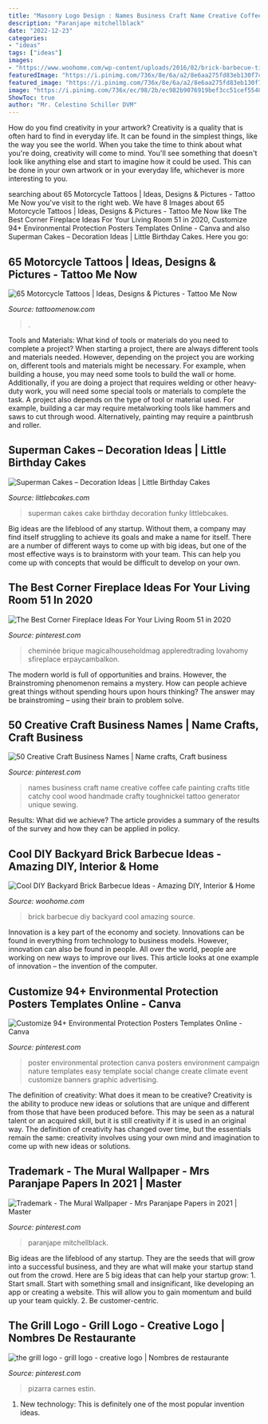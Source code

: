 ```yaml
---
title: "Masonry Logo Design : Names Business Craft Name Creative Coffee Cafe Painting Crafts Title Catchy Cool Wood Handmade Crafty Toughnickel Tattoo Generator Unique Sewing"
description: "Paranjape mitchellblack"
date: "2022-12-23"
categories:
- "ideas"
tags: ["ideas"]
images:
- "https://www.woohome.com/wp-content/uploads/2016/02/brick-barbecue-tips-4.jpg"
featuredImage: "https://i.pinimg.com/736x/8e/6a/a2/8e6aa275fd83eb130f7c608148c4f4df.jpg"
featured_image: "https://i.pinimg.com/736x/8e/6a/a2/8e6aa275fd83eb130f7c608148c4f4df.jpg"
image: "https://i.pinimg.com/736x/ec/98/2b/ec982b9076919bef3cc51cef5540f145.jpg"
ShowToc: true
author: "Mr. Celestino Schiller DVM"
---
```



How do you find creativity in your artwork?
Creativity is a quality that is often hard to find in everyday life. It can be found in the simplest things, like the way you see the world. When you take the time to think about what you're doing, creativity will come to mind. You'll see something that doesn't look like anything else and start to imagine how it could be used. This can be done in your own artwork or in your everyday life, whichever is more interesting to you.

	

		
searching about 65 Motorcycle Tattoos | Ideas, Designs &amp; Pictures - Tattoo Me Now you've visit to the right web. We have 8 Images about 65 Motorcycle Tattoos | Ideas, Designs &amp; Pictures - Tattoo Me Now like The Best Corner Fireplace Ideas For Your Living Room 51 in 2020, Customize 94+ Environmental Protection Posters Templates Online - Canva and also Superman Cakes – Decoration Ideas | Little Birthday Cakes. Here you go:
		
    
## 65 Motorcycle Tattoos | Ideas, Designs &amp; Pictures - Tattoo Me Now

<img loading=lazy src="https://www.tattoomenow.com/tattoo-designs/wp-content/uploads/2021/05/Biker-tattoo-36.jpg" onerror="this.onerror=null;this.src='https://tse4.mm.bing.net/th?id=OIP.IQrXDYPActqkKwiZIPGu8gAAAA&amp;pid=15.1';" alt="65 Motorcycle Tattoos | Ideas, Designs &amp; Pictures - Tattoo Me Now">

_Source: tattoomenow.com_

>. 

	

Tools and Materials: What kind of tools or materials do you need to complete a project?
When starting a project, there are always different tools and materials needed. However, depending on the project you are working on, different tools and materials might be necessary.  For example, when building a house, you may need some tools to build the wall or home.  Additionally, if you are doing a project that requires welding or other heavy-duty work, you will need some special tools or materials to complete the task.   A project also depends on the type of tool or material used. For example, building a car may require metalworking tools like hammers and saws to cut through wood. Alternatively, painting may require a paintbrush and roller.

    
## Superman Cakes – Decoration Ideas | Little Birthday Cakes

<img loading=lazy src="https://www.littlebcakes.com/wp-content/uploads/2013/08/Superman-Cakes-Images.jpg" onerror="this.onerror=null;this.src='https://tse3.mm.bing.net/th?id=OIP.EvZTr6MLS-bJusV8JJq0IAHaJ4&amp;pid=15.1';" alt="Superman Cakes – Decoration Ideas | Little Birthday Cakes">

_Source: littlebcakes.com_

>superman cakes cake birthday decoration funky littlebcakes. 

	

Big ideas are the lifeblood of any startup. Without them, a company may find itself struggling to achieve its goals and make a name for itself. There are a number of different ways to come up with big ideas, but one of the most effective ways is to brainstorm with your team. This can help you come up with concepts that would be difficult to develop on your own.

    
## The Best Corner Fireplace Ideas For Your Living Room 51 In 2020

<img loading=lazy src="https://i.pinimg.com/736x/5f/ca/d6/5fcad6a8216998bdcc16b711c9f72c7f.jpg" onerror="this.onerror=null;this.src='https://tse1.mm.bing.net/th?id=OIP.0UDWrcLBJLxBCVfNHJjKzAHaJ3&amp;pid=15.1';" alt="The Best Corner Fireplace Ideas For Your Living Room 51 in 2020">

_Source: pinterest.com_

>cheminée brique magicalhouseholdmag appleredtrading lovahomy sfireplace erpaycambalkon. 

	

The modern world is full of opportunities and brains. However, the Brainstroming phenomenon remains a mystery. How can people achieve great things without spending hours upon hours thinking? The answer may be brainstroming – using their brain to problem solve.

    
## 50 Creative Craft Business Names | Name Crafts, Craft Business

<img loading=lazy src="https://i.pinimg.com/736x/8e/6a/a2/8e6aa275fd83eb130f7c608148c4f4df.jpg" onerror="this.onerror=null;this.src='https://tse2.mm.bing.net/th?id=OIP.oRGfc4NsmOb1AxWi6PVFMQHaJ3&amp;pid=15.1';" alt="50 Creative Craft Business Names | Name crafts, Craft business">

_Source: pinterest.com_

>names business craft name creative coffee cafe painting crafts title catchy cool wood handmade crafty toughnickel tattoo generator unique sewing. 

	

Results: What did we achieve?
The article provides a summary of the results of the survey and how they can be applied in policy.

    
## Cool DIY Backyard Brick Barbecue Ideas - Amazing DIY, Interior &amp; Home

<img loading=lazy src="https://www.woohome.com/wp-content/uploads/2016/02/brick-barbecue-tips-4.jpg" onerror="this.onerror=null;this.src='https://tse3.mm.bing.net/th?id=OIP.-3peDlkro9lWHE2z7ruSQAHaLF&amp;pid=15.1';" alt="Cool DIY Backyard Brick Barbecue Ideas - Amazing DIY, Interior &amp; Home">

_Source: woohome.com_

>brick barbecue diy backyard cool amazing source. 

	

Innovation is a key part of the economy and society. Innovations can be found in everything from technology to business models. However, innovation can also be found in people. All over the world, people are working on new ways to improve our lives. This article looks at one example of innovation – the invention of the computer.

    
## Customize 94+ Environmental Protection Posters Templates Online - Canva

<img loading=lazy src="https://i.pinimg.com/736x/88/b1/33/88b1330735a30c9be6c5137a5f15eeca.jpg" onerror="this.onerror=null;this.src='https://tse3.mm.bing.net/th?id=OIP.1ltShNQd2QF0Rw3xBYM8ZAAAAA&amp;pid=15.1';" alt="Customize 94+ Environmental Protection Posters Templates Online - Canva">

_Source: pinterest.com_

>poster environmental protection canva posters environment campaign nature templates easy template social change create climate event customize banners graphic advertising. 

	

The definition of creativity: What does it mean to be creative?
Creativity is the ability to produce new ideas or solutions that are unique and different from those that have been produced before. This may be seen as a natural talent or an acquired skill, but it is still creativity if it is used in an original way. The definition of creativity has changed over time, but the essentials remain the same: creativity involves using your own mind and imagination to come up with new ideas or solutions.

    
## Trademark - The Mural Wallpaper - Mrs Paranjape Papers In 2021 | Master

<img loading=lazy src="https://i.pinimg.com/736x/c5/0c/31/c50c31326fa84c3fe4db715af1184338.jpg" onerror="this.onerror=null;this.src='https://tse2.mm.bing.net/th?id=OIP.U9rjTlzhBP8j9aCf-O9q6QHaKX&amp;pid=15.1';" alt="Trademark - The Mural Wallpaper - Mrs Paranjape Papers in 2021 | Master">

_Source: pinterest.com_

>paranjape mitchellblack. 

	

Big ideas are the lifeblood of any startup. They are the seeds that will grow into a successful business, and they are what will make your startup stand out from the crowd. Here are 5 big ideas that can help your startup grow: 1. Start small. Start with something small and insignificant, like developing an app or creating a website. This will allow you to gain momentum and build up your team quickly. 2. Be customer-centric.

    
## The Grill Logo - Grill Logo - Creative Logo | Nombres De Restaurante

<img loading=lazy src="https://i.pinimg.com/736x/ec/98/2b/ec982b9076919bef3cc51cef5540f145.jpg" onerror="this.onerror=null;this.src='https://tse4.mm.bing.net/th?id=OIP.GV8W5REHBhLJQv0sRt2gvgHaLu&amp;pid=15.1';" alt="the grill logo - grill logo - creative logo | Nombres de restaurante">

_Source: pinterest.com_

>pizarra carnes estin. 

	

1) New technology: This is definitely one of the most popular invention ideas.

